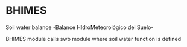 # BHIMES
Soil water balance -Balance HIdroMeteorológico del Suelo-

BHIMES module calls swb module where soil water function is defined
